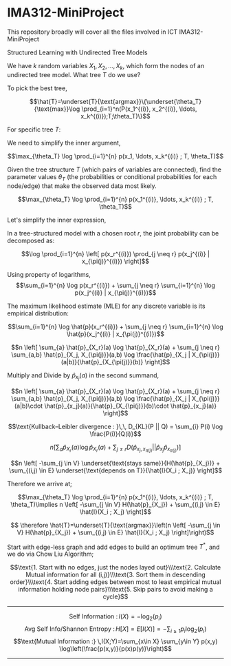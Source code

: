 # IMA312-MiniProject
This repository broadly will cover all the files involved in ICT IMA312-MiniProject


Structured Learning with Undirected Tree Models 


We have $k$ random variables $X_1, X_2, \ldots, X_k$, which form the nodes of an undirected tree model.  What tree $T$ do we use?


To pick the best tree,

$$\hat{T}=\underset{T}{\text{argmax}}\{\underset{\theta_T}{\text{max}}\log \prod_{i=1}^n(P(x_1^{(i)}, x_2^{(i)}, \ldots, x_k^{(i)});T;\theta_T)\}$$

For specific tree $T$:

We need to simplify the inner argument, 

$$\max_{\theta_T} \log \prod_{i=1}^{n} p(x_1, \ldots, x_k^{(i)} ; T, \theta_T)$$

Given the tree structure $T$ (which pairs of variables are connected), find the parameter values $\theta_T$ (the probabilities or conditional probabilities for each node/edge) that make the observed data most likely.


$$\max_{\theta_T} \log \prod_{i=1}^{n} p(x_1^{(i)}, \ldots, x_k^{(i)} ; T, \theta_T)$$

Let's simplify the inner expression,

In a tree-structured model with a chosen root $r$, the joint probability can be decomposed as:

$$\log \prod_{i=1}^{n} \left[ p(x_r^{(i)}) \prod_{j \neq r} p(x_j^{(i)} | x_{\pi(j)}^{(i)}) \right]$$

Using property of logarithms, 
$$\sum_{i=1}^{n} \log p(x_r^{(i)}) + \sum_{j \neq r} \sum_{i=1}^{n} \log p(x_j^{(i)} | x_{\pi(j)}^{(i)})$$

The maximum likelihood estimate (MLE) for any discrete variable is its empirical distribution:

$$\sum_{i=1}^{n} \log \hat{p}(x_r^{(i)}) + \sum_{j \neq r} \sum_{i=1}^{n} \log \hat{p}(x_j^{(i)} | x_{\pi(j)}^{(i)})$$


$$n \left[ \sum_{a} \hat{p}_{X_r}(a) \log \hat{p}_{X_r}(a) + \sum_{j \neq r} \sum_{a,b} \hat{p}_{X_j, X_{\pi(j)}}(a,b) \log \frac{\hat{p}_{X_j | X_{\pi(j)}}(a|b)}{\hat{p}_{X_{\pi(j)}}(b)} \right]$$

Multiply and Divide by $\hat{p}_{x_j}(a)$ in the second summand,

$$n \left[ \sum_{a} \hat{p}_{X_r}(a) \log \hat{p}_{X_r}(a) + \sum_{j \neq r} \sum_{a,b} \hat{p}_{X_j, X_{\pi(j)}}(a,b) \log \frac{\hat{p}_{X_j | X_{\pi(j)}}(a|b)\cdot \hat{p}_{x_j}(a)}{\hat{p}_{X_{\pi(j)}}(b)\cdot \hat{p}_{x_j}(a)} \right]$$

$$\text{Kullback–Leibler divergence : }\,\, D_{KL}(P || Q) =  \sum_{i} P(i) \log \frac{P(i)}{Q(i)}$$

$$n \left[ \sum_{a} \hat{p}_{X_r}(a) \log \hat{p}_{X_r}(a) + \sum_{j \neq r} D(\hat{p}_{x_j,x_{\pi(j)}}||\hat{p}_{x_j}\hat{p}_{x_{\pi(j)}}) \right]$$


$$n \left[ -\sum_{j \in V} \underset{\text{stays same}}{H(\hat{p}_{X_j})} + \sum_{(i,j) \in E} \underset{\text{depends on T}}{\hat{I}(X_i ; X_j)} \right]$$

Therefore we arrive at;

$$\max_{\theta_T} \log \prod_{i=1}^{n} p(x_1^{(i)}, \ldots, x_k^{(i)} ; T, \theta_T)\implies n \left[ -\sum_{j \in V} H(\hat{p}_{X_j}) + \sum_{(i,j) \in E} \hat{I}(X_i ; X_j) \right]$$


$$ \therefore \hat{T}=\underset{T}{\text{argmax}}\left(n \left[ -\sum_{j \in V} H(\hat{p}_{X_j}) + \sum_{(i,j) \in E} \hat{I}(X_i ; X_j) \right]\right)$$


Start with edge-less graph and add edges to build an optimum tree $T^*$, and we do via Chow Liu Algorithm;

$$\text{1. Start with no edges, just the nodes layed out}\\\text{2. Calculate Mutual information for all (i,j)}\\\text{3. Sort them in descending order}\\\text{4. Start adding edges between most to least empirical mutual information holding node pairs}\\\text{5. Skip pairs to avoid making a cycle}$$

---

$$\text{Self Information :} \,I(X) = -\log_2(p_i)$$
$$\text{Avg Self Info/Shannon Entropy :} \,H[X] =E[I(X)] = -\sum_{i\ge 1} p_i \log_2(p_i)$$
$$\text{Mutual Information :} \,I(X;Y)=\sum_{x\in X} \sum_{y\in Y} p(x,y) \log\left(\frac{p(x,y)}{p(x)p(y)}\right)$$

---
